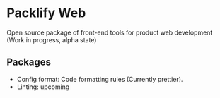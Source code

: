 # Packlify Web
Open source package of front-end tools for product web development (Work in progress, alpha state)

## Packages
- Config format: Code formatting rules (Currently prettier).
- Linting: upcoming
